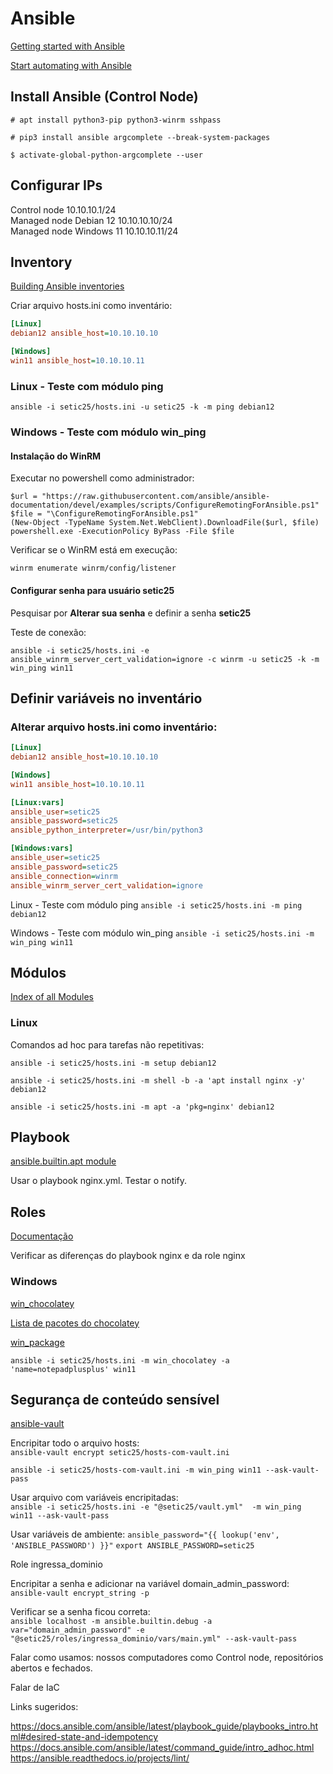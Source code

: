 # Ansible

[Getting started with Ansible](https://docs.ansible.com/ansible/latest/getting_started/index.html#getting-started-with-ansible)

[Start automating with Ansible](https://docs.ansible.com/ansible/latest/getting_started/get_started_ansible.html#start-automating-with-ansible)

## Install Ansible (Control Node)

`# apt install python3-pip python3-winrm sshpass`

`# pip3 install ansible argcomplete --break-system-packages`

`$ activate-global-python-argcomplete --user`

## Configurar IPs

Control node                10.10.10.1/24  
Managed node Debian 12      10.10.10.10/24  
Managed node Windows 11     10.10.10.11/24  

## Inventory

[Building Ansible inventories](https://docs.ansible.com/ansible/latest/inventory_guide/index.html)


Criar arquivo hosts.ini como inventário:
``` ini
[Linux]  
debian12 ansible_host=10.10.10.10

[Windows]  
win11 ansible_host=10.10.10.11
```
### Linux - Teste com módulo ping
`ansible -i setic25/hosts.ini -u setic25 -k -m ping debian12`

### Windows - Teste com módulo win_ping

#### Instalação do WinRM

Executar no powershell como administrador:
``` pwsh
$url = "https://raw.githubusercontent.com/ansible/ansible-documentation/devel/examples/scripts/ConfigureRemotingForAnsible.ps1"  
$file = "\ConfigureRemotingForAnsible.ps1"  
(New-Object -TypeName System.Net.WebClient).DownloadFile($url, $file)  
powershell.exe -ExecutionPolicy ByPass -File $file  
```
Verificar se o WinRM está em execução:

`winrm enumerate winrm/config/listener`

#### Configurar senha para usuário setic25

Pesquisar por <strong>Alterar sua senha</strong> e definir a senha <strong>setic25</strong>

Teste de conexão:

`ansible -i setic25/hosts.ini -e ansible_winrm_server_cert_validation=ignore -c winrm -u setic25 -k -m win_ping win11`

## Definir variáveis no inventário

### Alterar arquivo hosts.ini como inventário:
``` ini
[Linux]  
debian12 ansible_host=10.10.10.10

[Windows]  
win11 ansible_host=10.10.10.11

[Linux:vars]  
ansible_user=setic25  
ansible_password=setic25  
ansible_python_interpreter=/usr/bin/python3  

[Windows:vars]  
ansible_user=setic25  
ansible_password=setic25  
ansible_connection=winrm  
ansible_winrm_server_cert_validation=ignore  
```

Linux - Teste com módulo ping
`ansible -i setic25/hosts.ini -m ping debian12`

Windows - Teste com módulo win_ping
`ansible -i setic25/hosts.ini -m win_ping win11`

## Módulos

[Index of all Modules](https://docs.ansible.com/ansible/latest/collections/index_module.html)

### Linux

Comandos ad hoc para tarefas não repetitivas:

`ansible -i setic25/hosts.ini -m setup debian12`

`ansible -i setic25/hosts.ini -m shell -b -a 'apt install nginx -y' debian12`

`ansible -i setic25/hosts.ini -m apt -a 'pkg=nginx' debian12`

## Playbook

[ansible.builtin.apt module](https://docs.ansible.com/ansible/latest/collections/ansible/builtin/apt_module.html#ansible-collections-ansible-builtin-apt-module)

Usar o playbook nginx.yml. Testar o notify.

## Roles

[Documentação](https://docs.ansible.com/ansible/latest/playbook_guide/playbooks_reuse_roles.html#roles)

Verificar as diferenças do playbook nginx e da role nginx

### Windows

[win_chocolatey](https://docs.ansible.com/ansible/latest/collections/chocolatey/chocolatey/win_chocolatey_module.html#chocolatey-chocolatey-win-chocolatey-module-manage-packages-using-chocolatey)

[Lista de pacotes do chocolatey](https://community.chocolatey.org/packages)

[win_package](https://docs.ansible.com/ansible/latest/collections/ansible/windows/win_package_module.html#ansible-windows-win-package-module-installs-uninstalls-an-installable-package)

`ansible -i setic25/hosts.ini -m win_chocolatey -a 'name=notepadplusplus' win11`

## Segurança de conteúdo sensível

[ansible-vault](https://docs.ansible.com/ansible/latest/vault_guide/index.html#protecting-sensitive-data-with-ansible-vault)

Encripitar todo o arquivo hosts:  
`ansible-vault encrypt setic25/hosts-com-vault.ini`

`ansible -i setic25/hosts-com-vault.ini -m win_ping win11 --ask-vault-pass`

Usar arquivo com variáveis encripitadas:  
`ansible -i setic25/hosts.ini -e "@setic25/vault.yml"  -m win_ping win11 --ask-vault-pass`

Usar variáveis de ambiente:
`ansible_password="{{ lookup('env', 'ANSIBLE_PASSWORD') }}"`
`export ANSIBLE_PASSWORD=setic25`

Role ingressa_dominio  

Encripitar a senha e adicionar na variável domain_admin_password:  
`ansible-vault encrypt_string -p`

Verificar se a senha ficou correta:  
`ansible localhost -m ansible.builtin.debug -a var="domain_admin_password" -e "@setic25/roles/ingressa_dominio/vars/main.yml" --ask-vault-pass`


Falar como usamos: nossos computadores como Control node, repositórios abertos e fechados.

Falar de IaC

Links sugeridos:

https://docs.ansible.com/ansible/latest/playbook_guide/playbooks_intro.html#desired-state-and-idempotency
https://docs.ansible.com/ansible/latest/command_guide/intro_adhoc.html
https://ansible.readthedocs.io/projects/lint/
